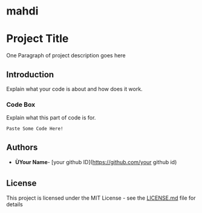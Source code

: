 # mahdi
# Project Title

One Paragraph of project description goes here

## Introduction

Explain what your code is about and how does it work.


### Code Box 

Explain what this part of code is for.

```
Paste Some Code Here!
```

 

## Authors

* **ÙYour Name**- [your github ID](https://github.com/your github id)

## License

This project is licensed under the MIT License - see the [LICENSE.md](LICENSE.md) file for details
